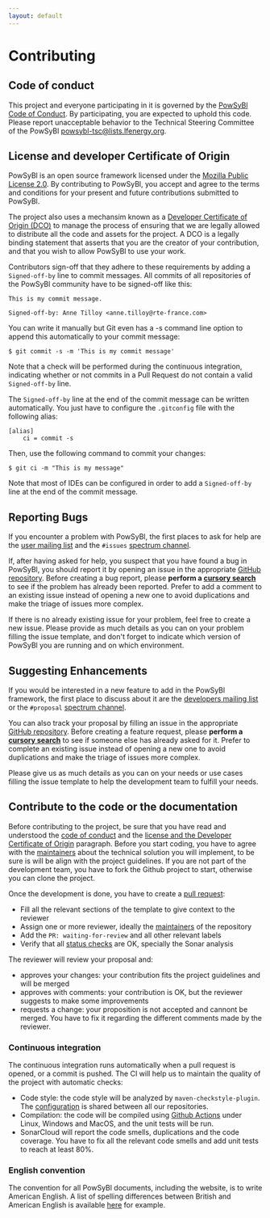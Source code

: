 ```yaml
---
layout: default
---
```


# Contributing

## Code of conduct
This project and everyone participating in it is governed by the [PowSyBl Code of Conduct](code-of-conduct.md). By participating, you are expected to uphold this code. Please report unacceptable behavior to the Technical Steering Committee of the PowSyBl <powsybl-tsc@lists.lfenergy.org>.

## License and developer Certificate of Origin
PowSyBl is an open source framework licensed under the [Mozilla Public License 2.0](https://www.mozilla.org/en-US/MPL/2.0/). By contributing to PowSyBl, you accept and agree to the terms and conditions for your present and future contributions submitted to PowSyBl.

The project also uses a mechansim known as a [Developer Certificate of Origin (DCO)](https://developercertificate.org/) to manage the process of ensuring that we are legally allowed to distribute all the code and assets for the project. A DCO is a legally binding statement that asserts that you are the creator of your contribution, and that you wish to allow PowSyBl to use your work.

Contributors sign-off that they adhere to these requirements by adding a `Signed-off-by` line to commit messages. All commits of all repositories of the PowSyBl community have to be signed-off like this:
```
This is my commit message.

Signed-off-by: Anne Tilloy <anne.tilloy@rte-france.com>
```

You can write it manually but Git even has a -s command line option to append this automatically to your commit message:
```
$ git commit -s -m 'This is my commit message'
```

Note that a check will be performed during the continuous integration, indicating whether or not commits in a Pull Request do not contain a valid `Signed-off-by` line.

The `Signed-off-by` line at the end of the commit message can be written automatically. You just have to configure the `.gitconfig` file with the following alias:
```
[alias]
    ci = commit -s
```
Then, use the following command to commit your changes:
```
$ git ci -m "This is my message"
```

Note that most of IDEs can be configured in order to add a `Signed-off-by` line at the end of the commit message.

## Reporting Bugs
If you encounter a problem with PowSyBl, the first places to ask for help are the [user mailing list](https://lists.lfenergy.org/g/powsybl) and the `#issues` [spectrum channel](https://spectrum.chat/powsybl/issues?tab=posts).

If, after having asked for help, you suspect that you have found a bug in PowSyBl, you should report it by opening an issue in the appropriate [GitHub repository](maintainers.md). Before creating a bug report, please **perform a [cursory search](https://github.com/search?q=+is%3Aissue+user%3Apowsybl)** to see if the problem has already been reported. Prefer to add a comment to an existing issue instead of opening a new one to avoid duplications and make the triage of issues more complex.

If there is no already existing issue for your problem, feel free to create a new issue. Please provide as much details as you can on your problem filling the issue template, and don't forget to indicate which version of PowSyBl you are running and on which environment.


## Suggesting Enhancements
If you would be interested in a new feature to add in the PowSyBl framework, the first place to discuss about it are the [developers mailing list](https://lists.lfenergy.org/g/powsybl) or the `#proposal` [spectrum channel](https://spectrum.chat/powsybl/proposal?tab=posts).

You can also track your proposal by filling an issue in the appropriate [GitHub repository](maintainers.md). Before creating a feature request, please **perform a [cursory search](https://github.com/search?q=+is%3Aissue+user%3Apowsybl)** to see if someone else has already asked for it. Prefer to complete an existing issue instead of opening a new one to avoid duplications and make the triage of issues more complex.

Please give us as much details as you can on your needs or use cases filling the issue template to help the development team to fulfill your needs.

## Contribute to the code or the documentation
Before contributing to the project, be sure that you have read and understood the [code of conduct](code-of-conduct.md) and the [license and the Developer Certificate of Origin](#License-and-developer-Certificate-of-Origin) paragraph. Before you start coding, you have to agree with the [maintainers](maintainers.md) about the technical solution you will implement, to be sure is will be align with the project guidelines. If you are not part of the development team, you have to fork the Github project to start, otherwise you can clone the project.

Once the development is done, you have to create a [pull request](https://help.github.com/en/articles/about-pull-requests):
- Fill all the relevant sections of the template to give context to the reviewer
- Assign one or more reviewer, ideally the [maintainers](maintainers.md) of the repository
- Add the `PR: waiting-for-review` and all other relevant labels
- Verify that all [status checks](https://help.github.com/en/github/collaborating-with-issues-and-pull-requests/about-status-checks) are OK, specially the Sonar analysis

The reviewer will review your proposal and:
- approves your changes: your contribution fits the project guidelines and will be merged
- approves with comments: your contribution is OK, but the reviewer suggests to make some improvements
- requests a change: your proposition is not accepted and cannont be merged. You have to fix it regarding the different comments made by the reviewer.

### Continuous integration
The continuous integration runs automatically when a pull request is opened, or a commit is pushed. The CI will help us to maintain the quality of the project with automatic checks:
- Code style: the code style will be analyzed by `maven-checkstyle-plugin`. The [configuration](https://github.com/powsybl/powsybl-parent/blob/master/powsybl-build-tools/src/main/resources/powsybl-build-tools/checkstyle.xml) is shared between all our repositories.
- Compilation: the code will be compiled using [Github Actions](https://github.com/features/actions) under Linux, Windows and MacOS, and the unit tests will be run.
- SonarCloud will report the code smells, duplications and the code coverage. You have to fix all the relevant code smells and add unit tests to reach at least 80%.

### English convention
The convention for all PowSyBl documents, including the website, is to write American English. A list of spelling differences between British and American English is available [here](https://www.britishcouncilfoundation.id/en/english/articles/british-and-american-english) for example.

